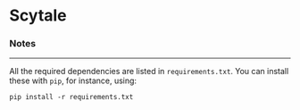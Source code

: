 # Scytale


### Notes
----------------------------

All the required dependencies are listed in `requirements.txt`. You can install these with  `pip`, for instance, using:
```
pip install -r requirements.txt
```

